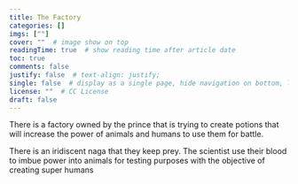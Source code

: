 ```yaml
---
title: The Factory
categories: []
imgs: [""]
cover: ""  # image show on top
readingTime: true  # show reading time after article date
toc: true
comments: false
justify: false  # text-align: justify;
single: false  # display as a single page, hide navigation on bottom, like as about page.
license: ""  # CC License
draft: false
---
```


There is a factory owned by the prince that is trying to create potions that will increase the power of animals and humans to use them for battle.

There is an iridiscent naga that they keep prey. The scientist use their blood to imbue power into animals for testing purposes with the objective of creating super humans
